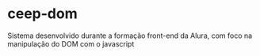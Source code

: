 # ceep-dom
Sistema desenvolvido durante a formação front-end da Alura, com foco na manipulação do DOM com o javascript
